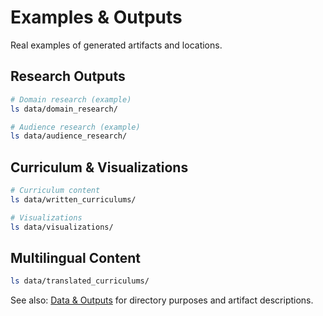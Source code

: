 # Examples & Outputs

Real examples of generated artifacts and locations.

## Research Outputs

```bash
# Domain research (example)
ls data/domain_research/

# Audience research (example)
ls data/audience_research/
```

## Curriculum & Visualizations

```bash
# Curriculum content
ls data/written_curriculums/

# Visualizations
ls data/visualizations/
```

## Multilingual Content

```bash
ls data/translated_curriculums/
```

See also: [Data & Outputs](./data_outputs.md) for directory purposes and artifact descriptions.
